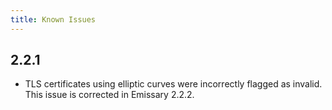 ```yaml
---
title: Known Issues
---
```


## 2.2.1

- TLS certificates using elliptic curves were incorrectly flagged as invalid. This issue is
  corrected in Emissary 2.2.2.
